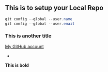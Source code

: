 ## This is to setup your Local Repo

```PowerShell
git config --global --user.name
git config --global --user.email
```

### This is another title

[My GitHub account](https://github.com/ChoudhuryBasharul/Rest-Assured_2/new/master/RESTAssuredAutomation)

- 
**This is bold**
